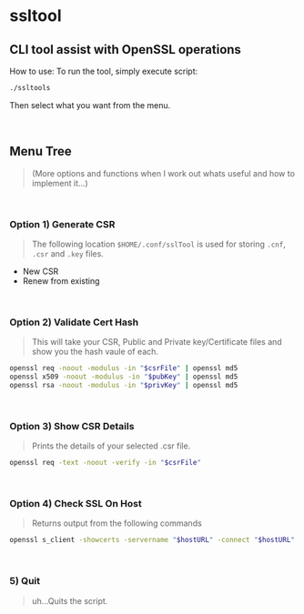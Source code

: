 # ssltool

## CLI tool assist with OpenSSL operations

How to use:
To run the tool, simply execute script:

```bash
./ssltools
```

Then select what you want from the menu.

<br>

## Menu Tree

>(More options and functions when I work out whats useful and how to implement it...)

<br>

### Option 1) Generate CSR

>The following location `$HOME/.conf/sslTool` is used for storing `.cnf`, `.csr` and `.key` files.

- New CSR
- Renew from existing

<br>

### Option 2) Validate Cert Hash

>This will take your CSR, Public and Private key/Certificate files and show you the hash vaule of each.

```bash
openssl req -noout -modulus -in "$csrFile" | openssl md5
openssl x509 -noout -modulus -in "$pubKey" | openssl md5
openssl rsa -noout -modulus -in "$privKey" | openssl md5
```

<br>

### Option 3) Show CSR Details

>Prints the details of your selected .csr file.

```bash
openssl req -text -noout -verify -in "$csrFile"
```

<br>

### Option 4) Check SSL On Host

>Returns output from the following commands

```bash
openssl s_client -showcerts -servername "$hostURL" -connect "$hostURL":443 2>/dev/null | openssl x509 -inform pem -noout -text
```

<br>

### 5) Quit

>uh...Quits the script.
